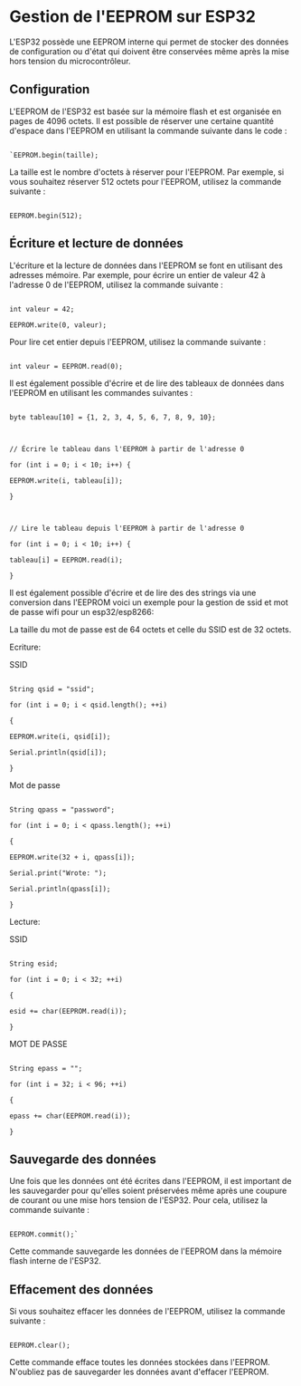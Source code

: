 
  

# Gestion de l'EEPROM sur ESP32

  

L'ESP32 possède une EEPROM interne qui permet de stocker des données de configuration ou d'état qui doivent être conservées même après la mise hors tension du microcontrôleur.

  

## Configuration

  

L'EEPROM de l'ESP32 est basée sur la mémoire flash et est organisée en pages de 4096 octets. Il est possible de réserver une certaine quantité d'espace dans l'EEPROM en utilisant la commande suivante dans le code :

  

```arduino

`EEPROM.begin(taille);

```

  

La taille est le nombre d'octets à réserver pour l'EEPROM. Par exemple, si vous souhaitez réserver 512 octets pour l'EEPROM, utilisez la commande suivante :

  

```arduino

EEPROM.begin(512);

```

  

## Écriture et lecture de données

  

L'écriture et la lecture de données dans l'EEPROM se font en utilisant des adresses mémoire. Par exemple, pour écrire un entier de valeur 42 à l'adresse 0 de l'EEPROM, utilisez la commande suivante :

  

```arduino

int valeur = 42;

EEPROM.write(0, valeur);

```

  

Pour lire cet entier depuis l'EEPROM, utilisez la commande suivante :

  

```arduino

int valeur = EEPROM.read(0);

```

  

Il est également possible d'écrire et de lire des tableaux de données dans l'EEPROM en utilisant les commandes suivantes :

  

```arduino

byte tableau[10] = {1, 2, 3, 4, 5, 6, 7, 8, 9, 10};

  

// Écrire le tableau dans l'EEPROM à partir de l'adresse 0

for (int i = 0; i < 10; i++) {

EEPROM.write(i, tableau[i]);

}

  

// Lire le tableau depuis l'EEPROM à partir de l'adresse 0

for (int i = 0; i < 10; i++) {

tableau[i] = EEPROM.read(i);

}

```

  

Il est également possible d'écrire et de lire des des strings via une conversion dans l'EEPROM voici un exemple pour la gestion de ssid et mot de passe wifi pour un esp32/esp8266:

  

La taille du mot de passe est de 64 octets et celle du SSID est de 32 octets.

Ecriture:

SSID

```arduino

String qsid = "ssid";

for (int i = 0; i < qsid.length(); ++i)

{

EEPROM.write(i, qsid[i]);

Serial.println(qsid[i]);

}

```

Mot de passe

```arduino

String qpass = "password";

for (int i = 0; i < qpass.length(); ++i)

{

EEPROM.write(32 + i, qpass[i]);

Serial.print("Wrote: ");

Serial.println(qpass[i]);

}
```

  

Lecture:

SSID

```arduino

String esid;

for (int i = 0; i < 32; ++i)

{

esid += char(EEPROM.read(i));

}

```

MOT DE PASSE

```arduino

String epass = "";

for (int i = 32; i < 96; ++i)

{

epass += char(EEPROM.read(i));

}

```

  

## Sauvegarde des données

  

Une fois que les données ont été écrites dans l'EEPROM, il est important de les sauvegarder pour qu'elles soient préservées même après une coupure de courant ou une mise hors tension de l'ESP32. Pour cela, utilisez la commande suivante :

  

```arduino

EEPROM.commit();`

```

Cette commande sauvegarde les données de l'EEPROM dans la mémoire flash interne de l'ESP32.

  

## Effacement des données

  

Si vous souhaitez effacer les données de l'EEPROM, utilisez la commande suivante :

  

```arduino

EEPROM.clear();

```

Cette commande efface toutes les données stockées dans l'EEPROM. N'oubliez pas de sauvegarder les données avant d'effacer l'EEPROM.